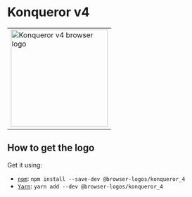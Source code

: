 Konqueror v4
============

<!-- markdownlint-disable line-length no-inline-html -->
<table>
    <tr height=230>
        <td>
            <a href="https://github.com/alrra/browser-logos/tree/dc5cdf2dba74459ba5fa0c956ead7d9f65e4fe35/src/archive/konqueror_4">
                <img width=220 src="https://raw.githubusercontent.com/alrra/browser-logos/dc5cdf2dba74459ba5fa0c956ead7d9f65e4fe35/src/archive/konqueror_4/konqueror_4.svg?sanitize=true" alt="Konqueror v4 browser logo">
            </a>
        </td>
    </tr>
</table>
<!-- markdownlint-enable line-length no-inline-html -->

How to get the logo
-------------------

Get it using:

* [`npm`][npm]: `npm install --save-dev @browser-logos/konqueror_4`
* [`Yarn`][yarn]: `yarn add --dev @browser-logos/konqueror_4`

<!-- Link labels: -->

[npm]: https://www.npmjs.com/
[yarn]: https://yarnpkg.com/
